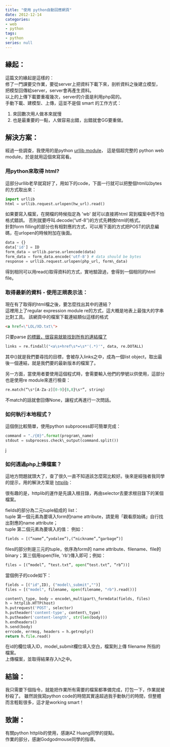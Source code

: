 ```yaml
---
title: "使用 python自動回應網頁"
date: 2012-12-14
categories:
- web
- python
tags:
- python
series: null
---
```


##  緣起：

這篇文的緣起是這樣的：  
修了一門課要交作業，要從server上把資料下載下來，剖析資料之後建立模型，把模型回傳給server，server會再產生資料。  
以上的上傳下載要重複幾次，server的介面是利用php寫的。  
手動下載、建模型、上傳，這並不是個 smart 的工作方式：  
1. 來回數次用人做本來就慢
2. 也是最重要的一點，人做容易出錯，出錯就會GG要重做。
<!--more-->

## 解決方案：

經過一些調查，我使用的是python [urllib module](http://docs.python.org/3/howto/urllib2.html)，
這是個超完整的 python web module，於是就用這個來寫寫看。  

### 用python來取得 html?  
這部分urllib老早就寫好了，用如下的code，下面一行就可以把整個html以bytes的方式取出來：   
```python
import urllib
html = urllib.request.urlopen(hw_url).read()  
```
如果要寫入檔案，在開檔的時候指定為 'wb' 就可以直接將html 寫到檔案中而不怕格式錯誤。 
否則就要呼叫.decode(“utf-8”)的方式先轉換html的格式。  
針對form filling的部分也有相對應的方式，可以用下面的方式把POST的訊息編碼，在urlopen的時候附加在後面。  
```python
data = {}  
data['id'] = ID  
form_data = urllib.parse.urlencode(data)  
form_data = form_data.encode('utf-8') # data should be bytes  
response = urllib.request.urlopen(php_url, form\_data)
```
得到相同可以用read()取得資料的方式，實地驗證過，會得到一個相同的html file。  

### 取得最新的資料 - 使用正規表示法：  
現在有了取得的html檔之後，要怎麼找出其中的連結？   
這裡用上了regular expression module re的方式，這大概是地表上最強大的字串比對工具。 該網頁中的檔案下載連結類似這樣的格式  
```html
<a href=\'LOL/XD.txt\'>
```

只要parse <a href>的標籤，很容易就能找到所有的連結檔了  
```python
links = re.findall("<a\s+href\s*=\s*'(.*)'", data, re.DOTALL)
```
其中()就是我們要尋找的目標，會被存入links之中，成為一個list object，取出最後一個連結，就是我們要的最新版本的檔案了。  

另一方面，當使用者要使用這個程式時，會需要輸入他們的學號以供使用，這部分也是使用re module來進行檢查：  
```python
re.match(“\s*[A-Za-z][0-9]{8,8}\s*”, string)
```
不match的話就會回傳None，讓程式再進行一次問話。  

### 如何執行本地程式？  
這個倒比較簡單，使用python subprocess即可簡單完成：  
```python
command = "./{0}".format(program\_name)  
stdout = subprocess.check\_output(command.split())   
```
j
### 如何透過php上傳檔案？

這地方問題就頭大了，查了很久一直不知道該怎麼寫比較好。後來是經強者我同學的提示，用的解決方案是 [httplib](http://stackoverflow.com/questions/1270518/python-standard-library-to-post-multipart-form-data-encoded-data)：  

很有趣的是，httplib的運作是先讀入根目錄，再由selector去要求根目錄下的某個檔案。  

fields的部分為二元tuple組成的 list：  
tuple 第一個元素為要填入form的name attribute，請愛用「觀看原始碼」自行找出對應的name attribute；  
tuple 第二個元素為要填入的值：
例如：
```python
fields = [(“name”,”yodalee”),(“nickname”,”garbage”)]  
```

files的部分則是三元的tuple，依序為form的 name attribute、filename、file的binary；第三個用open(file, 'rb')傳入即可；例如：  
```python
files = [(“model”, “test.txt”, open(“test.txt”, “rb”))]   
```

當個例子的code如下：  
```python
fields = [("id",ID), ("model\_submit","")]  
files = [("model", filename, open(filename, "rb").read())]  

content\_type, body = encode\_multipart\_formdata(fields, files)  
h = httplib.HTTP(host)  
h.putrequest('POST', selector)  
h.putheader('content-type', content\_type)  
h.putheader('content-length', str(len(body)))  
h.endheaders()  
h.send(body)  
errcode, errmsg, headers = h.getreply()  
return h.file.read()
```
在id的欄位填入ID，model\_submit欄位填入空白，檔案則上傳 filename 所指的檔案。   
上傳檔案，並取得結果存入h之中。  

## 結論：   

我只需要下個指令，就能把作業所有需要的檔案都準備完成，打包一下，作業就被秒殺了。
雖然說我寫python code的時間其實遠超過我手動執行的時間，但整體而言輕鬆很多，這才是working smart！  

## 致謝：

有關python httplib的使用，感謝AZ Huang同學的提點。  
作業的部分，感謝Godgodmouse同學的指導。